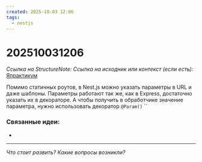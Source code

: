 ```yaml
---
created: 2025-10-03 12:06
tags:
  - nestjs
---
```

# 202510031206
*Ссылка на StructureNote:*
*Ссылка на исходник или контекст (если есть):* [Япрактикум](https://practicum.yandex.ru/learn/backend-nodejs/courses/a4214ab0-2146-4152-b90e-651bf4c7ca5e/sprints/564244/topics/1df920a3-5c6a-4fcd-884c-0f66136c2b56/lessons/c38ca5aa-94de-4791-ab42-75f56d3ae370/)

Помимо статичных роутов, в Nest.js можно указать параметры в URL и даже шаблоны. Параметры работают так же, как в Express, достаточно указать их в декораторе. А чтобы получить в обработчике значение параметра, нужно использовать декоратор `@Param()`
``
### Связанные идеи:
* 
---

*Что стоит развить? Какие вопросы возникли?*